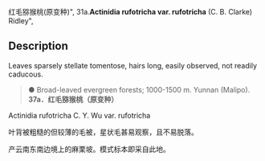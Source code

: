 红毛猕猴桃(原变种)",
31a.**Actinidia rufotricha var. rufotricha** (C. B. Clarke) Ridley",

## Description
Leaves sparsely stellate tomentose, hairs long, easily observed, not readily caducous.

> ●  Broad-leaved evergreen forests; 1000-1500 m. Yunnan (Malipo).
**37a．红毛猕猴桃（原变种）**

Actinidia rufotricha C. Y. Wu var. rufotricha

叶背被粗糙的但较薄的毛被，星状毛甚易观察，且不易脱落。

产云南东南边境上的麻栗坡。模式标本即采自此地。
